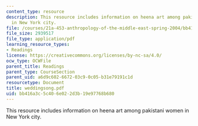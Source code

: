 ```yaml
---
content_type: resource
description: This resource includes information on heena art among pakistani women
  in New York city.
file: /courses/21a-453-anthropology-of-the-middle-east-spring-2004/bb416a3c5c406e022d3b19e97768b680_weddingsong.pdf
file_size: 2939517
file_type: application/pdf
learning_resource_types:
- Readings
license: https://creativecommons.org/licenses/by-nc-sa/4.0/
ocw_type: OCWFile
parent_title: Readings
parent_type: CourseSection
parent_uid: a6d9c602-6672-03c9-0c05-b31e79191c1d
resourcetype: Document
title: weddingsong.pdf
uid: bb416a3c-5c40-6e02-2d3b-19e97768b680
---
```

This resource includes information on heena art among pakistani women in New York city.